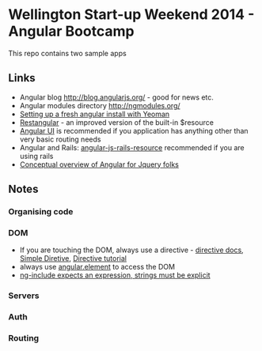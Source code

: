 # Wellington Start-up Weekend 2014 - Angular Bootcamp

This repo contains two sample apps

## Links

* Angular blog http://blog.angularjs.org/ - good for news etc.
* Angular modules directory http://ngmodules.org/
* [Setting up a fresh angular install with Yeoman](http://www.sitepoint.com/kickstart-your-angularjs-development-with-yeoman-grunt-and-bower/)
* [Restangular](http://ngmodules.org/modules/restangular) - an improved version of
  the built-in $resource
* [Angular UI](https://github.com/angular-ui/ui-router) is recommended if you
  application has anything other than very basic routing needs
* Angular and Rails: [angular-js-rails-resource](http://ngmodules.org/modules/angularjs-rails-resource)
 recommended if you are using rails
* [Conceptual overview of Angular for Jquery folks](http://stackoverflow.com/questions/14994391/how-do-i-think-in-angularjs-if-i-have-a-jquery-background)

## Notes

### Organising code
### DOM

* If you are touching the DOM, always use a directive - [directive docs](http://docs.angularjs.org/guide/directive), [Simple Diretive](http://jsfiddle.net/A8Vgk/7/), [Directive tutorial](http://www.befundoo.com/university/tutorials/angularjs-directives-tutorial/)
* always use [angular.element](http://docs.angularjs.org/api/angular.element) to access the DOM
* [ng-include expects an expression, strings must be explicit](http://stackoverflow.com/questions/12521905/angularjs-ng-include-does-not-include-view-unless-passed-in-scope)

### Servers
### Auth
### Routing


